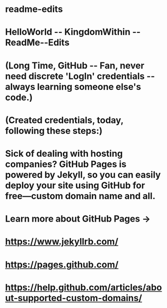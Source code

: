 # readme-edits

# HelloWorld -- KingdomWithin -- ReadMe--Edits

#

# (Long Time, GitHub -- Fan, never need discrete 'LogIn' credentials -- always learning someone else's code.)

#

# (Created credentials, today, following these steps:)

#

# Sick of dealing with hosting companies? GitHub Pages is powered by Jekyll, so you can easily deploy your site using GitHub for free—custom domain name and all.

#

# Learn more about GitHub Pages →

#

# https://www.jekyllrb.com/

#

# https://pages.github.com/

#

# https://help.github.com/articles/about-supported-custom-domains/

#
